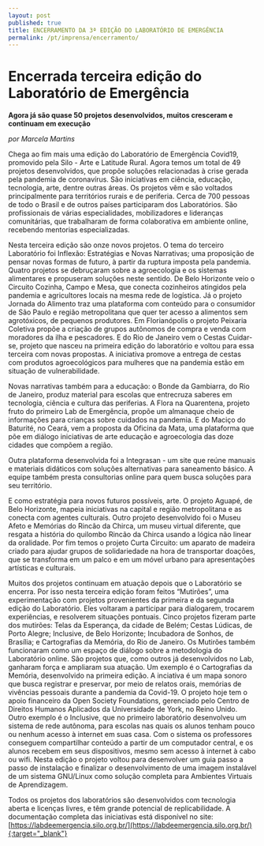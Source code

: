 ```yaml
---
layout: post
published: true
title: ENCERRAMENTO DA 3ª EDIÇÃO DO LABORATÓRIO DE EMERGÊNCIA
permalink: /pt/imprensa/encerramento/
---
```



# Encerrada terceira edição do Laboratório de Emergência 
**Agora já são quase 50 projetos desenvolvidos, muitos cresceram e continuam em execução**

*por Marcela Martins*


Chega ao fim mais uma edição do Laboratório de Emergência Covid19, promovido pela Silo - Arte e Latitude Rural. Agora temos um total de 49 projetos desenvolvidos, que propõe soluções relacionadas à crise gerada pela pandemia de coronavírus. São iniciativas em ciência, educação, tecnologia, arte, dentre outras áreas. Os projetos vêm e são voltados principalmente para territórios rurais e de periferia. Cerca de 700 pessoas de todo o Brasil e de outros países participaram dos Laboratórios. São profissionais de várias especialidades, mobilizadores e lideranças comunitárias, que trabalharam de forma colaborativa em ambiente online, recebendo mentorias especializadas.  

Nesta terceira edição são onze novos projetos. O tema do terceiro Laboratório foi Inflexão: Estratégias e Novas Narrativas; uma proposição de pensar novas formas de futuro, à partir da ruptura imposta pela pandemia. Quatro projetos se debruçaram sobre a agroecologia e os sistemas alimentares e propuseram soluções neste sentido. De Belo Horizonte veio o Circuito Cozinha, Campo e Mesa, que conecta cozinheiros atingidos pela pandemia e agricultores locais na mesma rede de logística. Já o projeto Jornada do Alimento traz uma plataforma com conteúdo para o consumidor de São Paulo e região metropolitana que quer ter acesso a alimentos sem agrotóxicos, de pequenos produtores. Em Florianópolis o projeto Peixaria Coletiva propõe a criação de grupos autônomos de compra e venda com moradores da ilha e pescadores. E do Rio de Janeiro vem o Cestas Cuidar-se, projeto que nasceu na primeira edição do laboratório e voltou para essa terceira com novas propostas. A iniciativa promove a entrega de cestas com produtos agroecológicos para mulheres que na pandemia estão em situação de vulnerabilidade. 

Novas narrativas também para a educação: o Bonde da Gambiarra, do Rio de Janeiro, produz material para escolas que entrecruza saberes em tecnologia, ciência e cultura das periferias. A Flora na Quarentena, projeto fruto do primeiro Lab de Emergência, propõe um almanaque cheio de informações para crianças sobre cuidados na pandemia. E do Maciço do Baturité, no Ceará, vem a proposta da Oficina da Mata, uma plataforma que põe em diálogo iniciativas de arte educação e agroecologia das doze cidades que compõem a região. 

Outra plataforma desenvolvida foi a Integrasan - um site que reúne manuais e materiais didáticos com soluções alternativas para saneamento básico. A equipe também presta consultorias online para quem busca soluções para seu território. 

E como estratégia para novos futuros possíveis, arte. O projeto Aguapé, de Belo Horizonte, mapeia iniciativas na capital e região metropolitana e as conecta com agentes culturais. Outro projeto desenvolvido foi o Museu Afeto e Memórias do Rincão da Chirca, um museu virtual diferente, que resgata a história do quilombo Rincão da Chirca usando a lógica não linear da oralidade. Por fim temos o projeto Curta Circuito: um aparato de madeira criado para ajudar grupos de solidariedade na hora de transportar doações, que se transforma em um palco e em um móvel urbano para apresentações artísticas e culturais. 

Muitos dos projetos continuam em atuação depois que o Laboratório se encerra. Por isso nesta terceira edição foram feitos “Mutirões”, uma experimentação com projetos provenientes da primeira e da segunda edição do Laboratório. Eles voltaram a participar para dialogarem, trocarem experiências, e resolverem situações pontuais. Cinco projetos fizeram parte dos mutirões: Telas da Esperança, da cidade de Belém; Cestas Lúdicas, de Porto Alegre; Inclusive, de Belo Horizonte; Incubadora de Sonhos, de Brasília; e Cartografias da Memória, do Rio de Janeiro.  Os Mutirões também funcionaram como um espaço de diálogo sobre a metodologia do Laboratório online. São projetos que, como outros já desenvolvidos no Lab, ganharam força e ampliaram sua atuação. Um exemplo é o Cartografias da Memória, desenvolvido na primeira edição. A inciativa é um mapa sonoro que busca registrar e preservar, por meio de relatos orais, memórias de vivências pessoais durante a pandemia da Covid-19.  O projeto hoje tem o apoio financeiro da Open Society Foundations, gerenciado pelo Centro de Direitos Humanos Aplicados da Universidade de York, no Reino Unido. Outro exemplo é o Inclusive, que no primeiro laboratório desenvolveu um sistema de rede autônoma, para escolas nas quais os alunos tenham pouco ou nenhum acesso à internet em suas casa. Com o sistema os professores conseguem compartilhar conteúdo a partir de um computador central, e os alunos recebem em seus dispositivos, mesmo sem acesso à internet à cabo ou wifi. Nesta edição o projeto voltou para desenvolver um guia passo a passo de instalação e finalizar o desenvolvimento de uma imagem instalável de um sistema GNU/Linux como solução completa para Ambientes Virtuais de Aprendizagem.

Todos os projetos dos laboratórios são desenvolvidos com tecnologia aberta e licenças livres, e têm grande potencial de replicabilidade. A documentação completa das iniciativas está disponível no site: [https://labdeemergencia.silo.org.br/](https://labdeemergencia.silo.org.br/){:target="_blank"}
